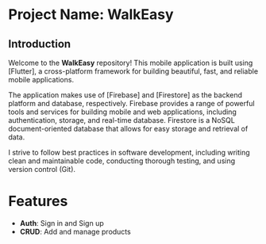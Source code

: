 
# Project Name: WalkEasy

## Introduction
Welcome to the **WalkEasy** repository! This mobile application is built using [Flutter], a cross-platform framework for building beautiful, fast, and reliable mobile applications.

The application makes use of [Firebase] and [Firestore] as the backend platform and database, respectively. Firebase provides a range of powerful tools and services for building mobile and web applications, including authentication, storage, and real-time database. Firestore is a NoSQL document-oriented database that allows for easy storage and retrieval of data.

I strive to follow best practices in software development, including writing clean and maintainable code, conducting thorough testing, and using version control (Git).


# Features
- **Auth**: Sign in and Sign up
- **CRUD**: Add and manage products

